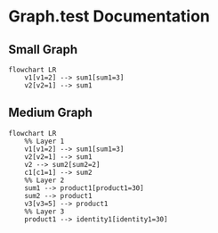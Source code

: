 # Graph.test Documentation

## Small Graph

```mermaid
flowchart LR
    v1[v1=2] --> sum1[sum1=3]
    v2[v2=1] --> sum1
```

## Medium Graph

```mermaid
flowchart LR
    %% Layer 1
    v1[v1=2] --> sum1[sum1=3]
    v2[v2=1] --> sum1
    v2 --> sum2[sum2=2]
    c1[c1=1] --> sum2
    %% Layer 2
    sum1 --> product1[product1=30]
    sum2 --> product1
    v3[v3=5] --> product1
    %% Layer 3
    product1 --> identity1[identity1=30]
```
